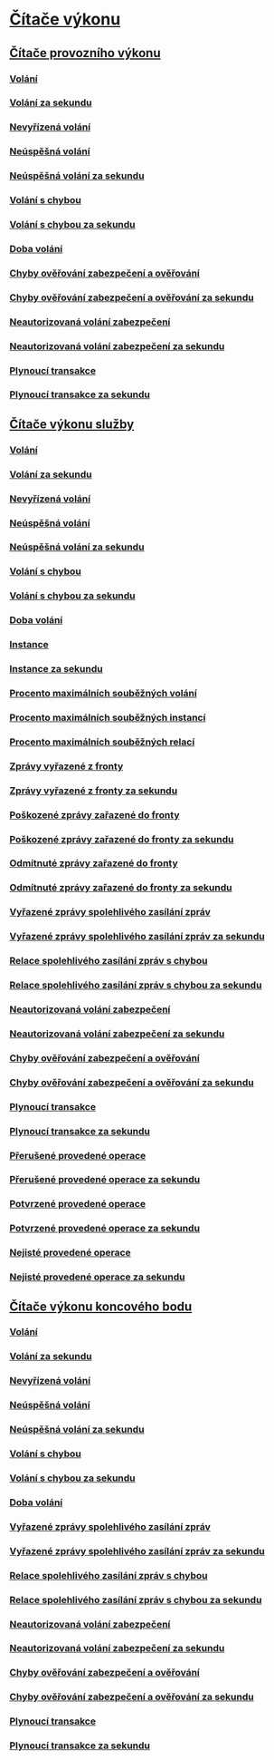 # [Čítače výkonu](index.md)
## [Čítače provozního výkonu](operation-performance-counters.md)
### [Volání](calls.md)
### [Volání za sekundu](calls-per-second.md)
### [Nevyřízená volání](calls-outstanding.md)
### [Neúspěšná volání](calls-failed.md)
### [Neúspěšná volání za sekundu](calls-failed-per-second.md)
### [Volání s chybou](calls-faulted.md)
### [Volání s chybou za sekundu](calls-faulted-per-second.md)
### [Doba volání](call-duration.md)
### [Chyby ověřování zabezpečení a ověřování](security-validation-and-authentication-failures.md)
### [Chyby ověřování zabezpečení a ověřování za sekundu](security-validation-and-authentication-failures-per-second.md)
### [Neautorizovaná volání zabezpečení](security-calls-not-authorized.md)
### [Neautorizovaná volání zabezpečení za sekundu](security-calls-not-authorized-per-second.md)
### [Plynoucí transakce](transactions-flowed.md)
### [Plynoucí transakce za sekundu](transactions-flowed-per-second.md)
## [Čítače výkonu služby](service-performance-counters.md)
### [Volání](service-calls.md)
### [Volání za sekundu](service-calls-per-second.md)
### [Nevyřízená volání](service-calls-outstanding.md)
### [Neúspěšná volání](service-calls-failed.md)
### [Neúspěšná volání za sekundu](service-calls-failed-per-second.md)
### [Volání s chybou](service-calls-faulted.md)
### [Volání s chybou za sekundu](service-calls-faulted-per-second.md)
### [Doba volání](service-call-duration.md)
### [Instance](instances.md)
### [Instance za sekundu](instances-per-second.md)
### [Procento maximálních souběžných volání](percent-of-max-concurrent-calls.md)
### [Procento maximálních souběžných instancí](percent-of-max-concurrent-instances.md)
### [Procento maximálních souběžných relací](percent-of-max-concurrent-sessions.md)
### [Zprávy vyřazené z fronty](queue-dropped-messages.md)
### [Zprávy vyřazené z fronty za sekundu](queue-dropped-messages-per-second.md)
### [Poškozené zprávy zařazené do fronty](queued-poison-messages.md)
### [Poškozené zprávy zařazené do fronty za sekundu](queued-poison-messages-per-second.md)
### [Odmítnuté zprávy zařazené do fronty](queued-rejected-messages.md)
### [Odmítnuté zprávy zařazené do fronty za sekundu](queued-rejected-messages-per-second.md)
### [Vyřazené zprávy spolehlivého zasílání zpráv](reliable-messaging-messages-dropped.md)
### [Vyřazené zprávy spolehlivého zasílání zpráv za sekundu](reliable-messaging-messages-dropped-per-second.md)
### [Relace spolehlivého zasílání zpráv s chybou](reliable-messaging-sessions-faulted.md)
### [Relace spolehlivého zasílání zpráv s chybou za sekundu](reliable-messaging-sessions-faulted-per-second.md)
### [Neautorizovaná volání zabezpečení](service-security-calls-not-authorized.md)
### [Neautorizovaná volání zabezpečení za sekundu](service-security-calls-not-authorized-per-second.md)
### [Chyby ověřování zabezpečení a ověřování](service-security-validation-and-authentication-failures.md)
### [Chyby ověřování zabezpečení a ověřování za sekundu](service-security-validation-and-authentication-failures-per-second.md)
### [Plynoucí transakce](service-transactions-flowed.md)
### [Plynoucí transakce za sekundu](service-transactions-flowed-per-second.md)
### [Přerušené provedené operace](transacted-operations-aborted.md)
### [Přerušené provedené operace za sekundu](transacted-operations-aborted-per-second.md)
### [Potvrzené provedené operace](transacted-operations-committed.md)
### [Potvrzené provedené operace za sekundu](transacted-operations-committed-per-second.md)
### [Nejisté provedené operace](transacted-operations-in-doubt.md)
### [Nejisté provedené operace za sekundu](transacted-operations-in-doubt-per-second.md)
## [Čítače výkonu koncového bodu](endpoint-performance-counters.md)
### [Volání](endpoint-calls.md)
### [Volání za sekundu](endpoint-calls-per-second.md)
### [Nevyřízená volání](endpoint-calls-outstanding.md)
### [Neúspěšná volání](endpoint-calls-failed.md)
### [Neúspěšná volání za sekundu](endpoint-calls-failed-per-second.md)
### [Volání s chybou](endpoint-calls-faulted.md)
### [Volání s chybou za sekundu](endpoint-calls-faulted-per-second.md)
### [Doba volání](endpoint-call-duration.md)
### [Vyřazené zprávy spolehlivého zasílání zpráv](endpoint-reliable-messaging-messages-dropped.md)
### [Vyřazené zprávy spolehlivého zasílání zpráv za sekundu](endpoint-reliable-messaging-messages-dropped-per-second.md)
### [Relace spolehlivého zasílání zpráv s chybou](endpoint-reliable-messaging-sessions-faulted.md)
### [Relace spolehlivého zasílání zpráv s chybou za sekundu](endpoint-reliable-messaging-sessions-faulted-per-second.md)
### [Neautorizovaná volání zabezpečení](endpoint-security-calls-not-authorized.md)
### [Neautorizovaná volání zabezpečení za sekundu](endpoint-security-calls-not-authorized-per-second.md)
### [Chyby ověřování zabezpečení a ověřování](endpoint-security-validation-and-authentication-failures.md)
### [Chyby ověřování zabezpečení a ověřování za sekundu](endpoint-security-validation-and-authentication-failures-per-second.md)
### [Plynoucí transakce](endpoint-transactions-flowed.md)
### [Plynoucí transakce za sekundu](endpoint-transactions-flowed-per-second.md)
